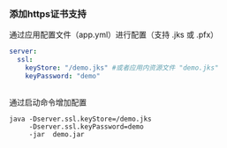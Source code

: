 

### 添加https证书支持

通过应用配置文件（app.yml）进行配置（支持 .jks 或 .pfx）

```yml
server:
  ssl:
    keyStore: "/demo.jks" #或者应用内资源文件 "demo.jks"
    keyPassword: "demo"
    

```

通过启动命令增加配置

```shell
java -Dserver.ssl.keyStore=/demo.jks 
     -Dserver.ssl.keyPassword=demo 
     -jar  demo.jar
```